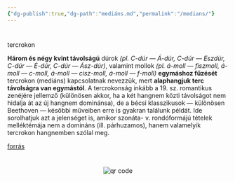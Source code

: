 ```yaml
---
{"dg-publish":true,"dg-path":"mediáns.md","permalink":"/medians/"}
---
```


#

tercrokon

**Három és négy kvint távolságú** dúrok *(pl. C-dúr — Á-dúr, C-dúr — Eszdúr,
C-dúr — É-dúr, C-dúr — Ász-dúr)*, valamint mollok *(pl. á-moll — fiszmoll,
á-moll — c-moll, á-moll — cisz-moll, á-moll — f-moll)* **egymáshoz fűzését**
tercrokon (mediáns) kapcsolatnak nevezzük, mert **alaphangjuk terc távolságra
van egymástól**. A tercrokonság inkább a 19. sz. romantikus zenéjére
jellemző (különösen akkor, ha a két hangnem közti távolságot nem hidalja át
az új hangnem dominánsa), de a bécsi klasszikusok — különösen Beethoven —
későbbi műveiben erre is gyakran találunk példát. Ide sorolhatjuk azt a jelenséget
is, amikor szonáta- v. rondóformájú tételek melléktémája nem a domináns
(ill. párhuzamos), hanem valamelyik tercrokon hangnemben szólal meg.

[forrás](https://www.google.com/url?sa=t&rct=j&q=&esrc=s&source=web&cd=&cad=rja&uact=8&ved=2ahUKEwiM2aiEg_b6AhWK7aQKHe_QAA4QFnoECA0QAQ&url=http%3A%2F%2Facta.bibl.u-szeged.hu%2F17505%2F1%2Ftanarkepzo_1963_1_339-355.pdf&usg=AOvVaw2SWOGGCohtP6Lx_eHzd1fV)



#
<p style="text-align: center;"><img src="https://chart.googleapis.com/chart?cht=qr&chl=https://notes.andrasdenes.com/medians&chs=180x180&choe=UTF-8&chld=L|2" alt="qr code"></p>


